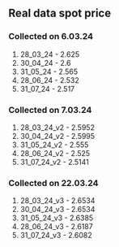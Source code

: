 ## Real data spot price
### Collected on 6.03.24
1. 28_03_24 - 2.625
2. 30_04_24 - 2.6
3. 31_05_24 - 2.565
4. 28_06_24 - 2.532
5. 31_07_24 - 2.517

### Collected on 7.03.24
1. 28_03_24_v2 - 2.5952
2. 30_04_24_v2 - 2.5995
3. 31_05_24_v2 - 2.555
4. 28_06_24_v2 - 2.525
5. 31_07_24_v2 - 2.5141

### Collected on 22.03.24
1. 28_03_24_v3 - 2.6534
2. 30_04_24_v3 - 2.6534
3. 31_05_24_v3 - 2.6385
4. 28_06_24_v3 - 2.6187
5. 31_07_24_v3 - 2.6082
